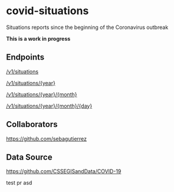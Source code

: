 # covid-situations
Situations reports since the beginning of the Coronavirus outbreak

**This is a work in progress**

## Endpoints

[/v1/situations](https://covid-situations.herokuapp.com/v1/situations)

[/v1/situations/{year}](https://covid-situations.herokuapp.com/v1/situations/2020)

[/v1/situations/{year}/{month}](https://covid-situations.herokuapp.com/v1/situations/2020/january)

[/v1/situations/{year}/{month}/{day}](https://covid-situations.herokuapp.com/v1/situations/2020/january/20)

## Collaborators
https://github.com/sebagutierrez

## Data Source
https://github.com/CSSEGISandData/COVID-19



test pr asd